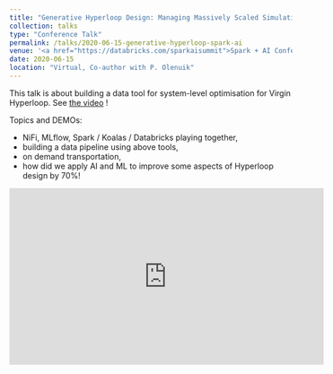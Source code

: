 ```yaml
---
title: "Generative Hyperloop Design: Managing Massively Scaled Simulations Focused on Demand Modelling"
collection: talks
type: "Conference Talk"
permalink: /talks/2020-06-15-generative-hyperloop-spark-ai
venue: '<a href="https://databricks.com/sparkaisummit">Spark + AI Conference </a>'
date: 2020-06-15
location: "Virtual, Co-author with P. Olenuik"
---
```


This talk is about building a data tool for system-level optimisation for Virgin Hyperloop. See [the video](https://www.youtube.com/watch?v=4yEfsfGw_N0) !

Topics and DEMOs:
- NiFi, MLflow, Spark / Koalas / Databricks playing together,
- building a data pipeline using above tools,
- on demand transportation,
- how did we apply AI and ML to improve some aspects of Hyperloop design by 70%!

<iframe width="560" height="315" src="https://www.youtube.com/embed/4yEfsfGw_N0" frameborder="0" allow="accelerometer; autoplay; clipboard-write; encrypted-media; gyroscope; picture-in-picture" allowfullscreen></iframe>
